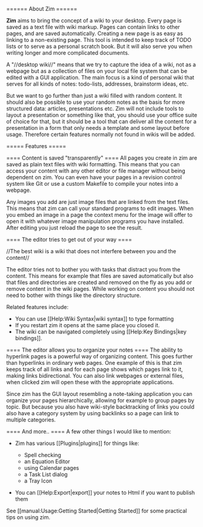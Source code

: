 ====== About Zim ======

**Zim** aims to bring the concept of a wiki to your desktop. Every page is saved as a text file with wiki markup. Pages can contain links to other pages, and are saved automatically. Creating a new page is as easy as linking to a non-existing page. This tool is intended to keep track of TODO lists or to serve as a personal scratch book. But it will also serve you when writing longer and more complicated documents.

A "//desktop wiki//" means that we try to capture the idea of a wiki, not as a webpage but as a collection of files on your local file system that can be edited with a GUI application. The main focus is a kind of personal wiki that serves for all kinds of notes: todo-lists, addresses, brainstorm ideas, etc.

But we want to go further than just a wiki filled with random content. It should also be possible to use your random notes as the basis for more structured data: articles, presentations etc. Zim will not include tools to layout a presentation or something like that, you should use your office suite of choice for that, but it should be a tool that can deliver all the content for a presentation in a form that only needs a template and some layout before usage. Therefore certain features normally not found in wikis will be added.


===== Features =====

==== Content is saved "transparently" ====
All pages you create in zim are saved as plain text files with wiki formatting. This means that you can access your content with any other editor or file manager without being dependent on zim. You can even have your pages in a revision control system like Git or use a custom Makefile to compile your notes into a webpage.

Any images you add are just image files that are linked from the text files. This means that zim can call your standard programs to edit images. When you embed an image in a page the context menu for the image will offer to open it with whatever image manipulation programs you have installed. After editing you just reload the page to see the result.

==== The editor tries to get out of your way ====

//The best wiki is a wiki that does not interfere between you and the content//

The editor tries not to bother you with tasks that distract you from the content. This means for example that files are saved automatically but also that files and directories are created and removed on the fly as you add or remove content in the wiki pages. While working on content you should not need to bother with things like the directory structure.

Related features include:
* You can use [[Help:Wiki Syntax|wiki syntax]] to type formatting
* If you restart zim it opens at the same place you closed it.
* The wiki can be navigated completely using [[Help:Key Bindings|key bindings]].

==== The editor allows you to organize your notes ====
The ability to hyperlink pages is a powerful way of organizing content. This goes further than hyperlinks in ordinary web pages. One example of this is that zim keeps track of all links and for each page shows which pages link to it, making links bidirectional. You can also link webpages or external files, when clicked zim will open these with the appropriate applications.

Since zim has the GUI layout resembling a note-taking application you can organize your pages hierarchically, allowing for example to group pages by topic. But because you also have wiki-style backtracking of links you could also have a category system by using backlinks so a page can link to multiple categories.

==== And more.. ====
A few other things I would like to mention:

* Zim has various [[Plugins|plugins]] for things like:
	* Spell checking
	* an Equation Editor
	* using Calendar pages
	* a Task List dialog
	* a Tray Icon

* You can [[Help:Export|export]] your notes to Html if you want to publish them

See [[manual:Usage:Getting Started|Getting Started]] for some practical tips on using zim.
